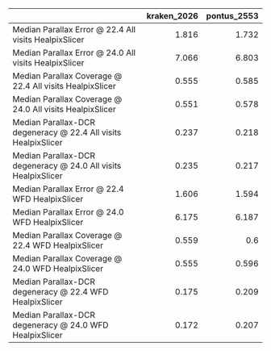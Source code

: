 |                                                                |   kraken_2026 |   pontus_2553 |
|:---------------------------------------------------------------|--------------:|--------------:|
| Median Parallax Error @ 22.4 All visits HealpixSlicer          |         1.816 |         1.732 |
| Median Parallax Error @ 24.0 All visits HealpixSlicer          |         7.066 |         6.803 |
| Median Parallax Coverage @ 22.4 All visits HealpixSlicer       |         0.555 |         0.585 |
| Median Parallax Coverage @ 24.0 All visits HealpixSlicer       |         0.551 |         0.578 |
| Median Parallax-DCR degeneracy @ 22.4 All visits HealpixSlicer |         0.237 |         0.218 |
| Median Parallax-DCR degeneracy @ 24.0 All visits HealpixSlicer |         0.235 |         0.217 |
| Median Parallax Error @ 22.4 WFD HealpixSlicer                 |         1.606 |         1.594 |
| Median Parallax Error @ 24.0 WFD HealpixSlicer                 |         6.175 |         6.187 |
| Median Parallax Coverage @ 22.4 WFD HealpixSlicer              |         0.559 |         0.6   |
| Median Parallax Coverage @ 24.0 WFD HealpixSlicer              |         0.555 |         0.596 |
| Median Parallax-DCR degeneracy @ 22.4 WFD HealpixSlicer        |         0.175 |         0.209 |
| Median Parallax-DCR degeneracy @ 24.0 WFD HealpixSlicer        |         0.172 |         0.207 |
